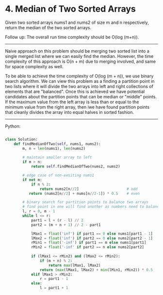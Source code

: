 # 4. Median of Two Sorted Arrays

Given two sorted arrays nums1 and nums2 of size m and n respectively, return
the median of the two sorted arrays.

Follow up: The overall run time complexity should be O(log (m+n)).

---

Naive approach on this problem should be merging two sorted list into a single
merged list where we can easily find the median. However, the time complexity
of this approach is O(n + m) due to merging involved, and same for space
complexity as well.

To be able to achieve the time complexity of O(log (m + n)), we use binary
search algorithm. We can view this problem as a finding a partition point in
two lists where it will divide the two arrays into left and right collections
of elements that are "balanced". Once this is achieved we have potential
candidates about the partition points that can be median or "middle" points. If
the maximum value from the left array is less than or equal to the minimum
value from the right array, then iwe have found partition points that cleanly
divides the array into equal halves in sorted fashion.

---

Python:

```python

class Solution:
    def findMedianOfTwo(self, nums1, nums2):
        m, n = len(nums1), len(nums2)
        
        # maintain smaller array to left
        if m > n:
            return self.findMedianOfTwo(nums2, nums2)

        # edge case of non-exsiting nums1
        if not m:
            if n % 2:
                return nums2[n//2]                      # odd
           return (nums2[n//2] + nums[n//2-1]) * 0.5    # even

        # binary search for partition points to balance two arrays
        # find point in one will find another as numbers need to balance
        l, r = 0, m - 1
        while l <= r:
            part1 = l + (r - l) // 2
            part2 = (m + n + 1) // 2 - part1

            lMax1 = float('inf') if part1 == 0 else nums1[part1 - 1]
            lMax2 = float('inf') if part2 == 0 else nums2[part2 - 1]
            rMin1 = float('-inf') if part1 == m else nums1[part1]
            rMin2 = float('-inf' if part2 == n else nums2[part2]
            
            if (lMax1 <= rMin2) and (lMax2 <= rMin2):
                if (m + n) % 2:
                    return max(lMax1, lMax2)                            # odd
                return (max(lMax1, lMax2) + min(lMin1, rMin2)) * 0.5    # even
            elif lMax1 > rMin2:
                r = part1 - 1
            else:
                l = part1 + 1
```
